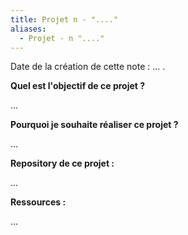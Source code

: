 ```yaml
---
title: Projet n - "...."
aliases:
  - Projet - n "...."
---
```


Date de la création de cette note : ... .

**Quel est l'objectif de ce projet ?**

...

**Pourquoi je souhaite réaliser ce projet ?**

...

**Repository de ce projet :**

...

**Ressources :**

...